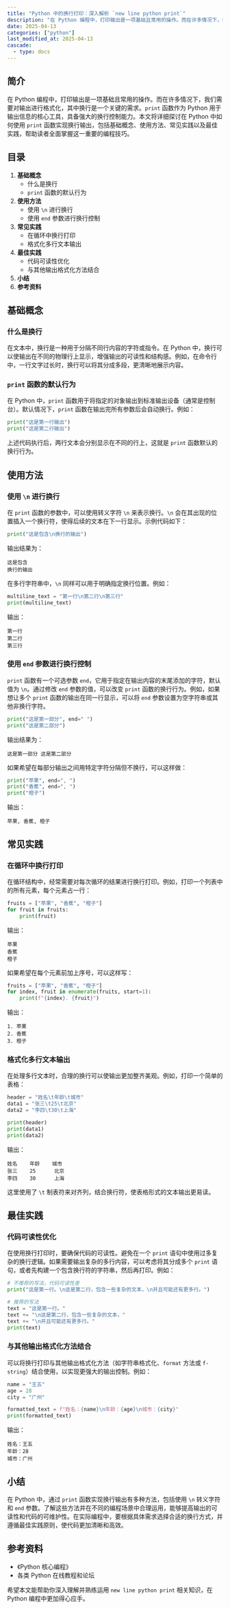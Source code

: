 ```yaml
---
title: "Python 中的换行打印：深入解析 `new line python print`"
description: "在 Python 编程中，打印输出是一项基础且常用的操作。而在许多情况下，我们需要对输出进行格式化，其中换行是一个关键的需求。`print` 函数作为 Python 用于输出信息的核心工具，具备强大的换行控制能力。本文将详细探讨在 Python 中如何使用 `print` 函数实现换行输出，包括基础概念、使用方法、常见实践以及最佳实践，帮助读者全面掌握这一重要的编程技巧。"
date: 2025-04-13
categories: ["python"]
last_modified_at: 2025-04-13
cascade:
  - type: docs
---
```



## 简介
在 Python 编程中，打印输出是一项基础且常用的操作。而在许多情况下，我们需要对输出进行格式化，其中换行是一个关键的需求。`print` 函数作为 Python 用于输出信息的核心工具，具备强大的换行控制能力。本文将详细探讨在 Python 中如何使用 `print` 函数实现换行输出，包括基础概念、使用方法、常见实践以及最佳实践，帮助读者全面掌握这一重要的编程技巧。

<!-- more -->
## 目录
1. **基础概念**
    - 什么是换行
    - `print` 函数的默认行为
2. **使用方法**
    - 使用 `\n` 进行换行
    - 使用 `end` 参数进行换行控制
3. **常见实践**
    - 在循环中换行打印
    - 格式化多行文本输出
4. **最佳实践**
    - 代码可读性优化
    - 与其他输出格式化方法结合
5. **小结**
6. **参考资料**

## 基础概念
### 什么是换行
在文本中，换行是一种用于分隔不同行内容的字符或指令。在 Python 中，换行可以使输出在不同的物理行上显示，增强输出的可读性和结构感。例如，在命令行中，一行文字过长时，换行可以将其分成多段，更清晰地展示内容。

### `print` 函数的默认行为
在 Python 中，`print` 函数用于将指定的对象输出到标准输出设备（通常是控制台）。默认情况下，`print` 函数在输出完所有参数后会自动换行。例如：
```python
print("这是第一行输出")
print("这是第二行输出")
```
上述代码执行后，两行文本会分别显示在不同的行上，这就是 `print` 函数默认的换行行为。

## 使用方法
### 使用 `\n` 进行换行
在 `print` 函数的参数中，可以使用转义字符 `\n` 来表示换行。`\n` 会在其出现的位置插入一个换行符，使得后续的文本在下一行显示。示例代码如下：
```python
print("这是包含\n换行的输出")
```
输出结果为：
```
这是包含
换行的输出
```
在多行字符串中，`\n` 同样可以用于明确指定换行位置。例如：
```python
multiline_text = "第一行\n第二行\n第三行"
print(multiline_text)
```
输出：
```
第一行
第二行
第三行
```

### 使用 `end` 参数进行换行控制
`print` 函数有一个可选参数 `end`，它用于指定在输出内容的末尾添加的字符，默认值为 `\n`。通过修改 `end` 参数的值，可以改变 `print` 函数的换行行为。例如，如果想让多个 `print` 函数的输出在同一行显示，可以将 `end` 参数设置为空字符串或其他非换行字符。
```python
print("这是第一部分", end=" ")
print("这是第二部分")
```
输出结果为：
```
这是第一部分 这是第二部分
```
如果希望在每部分输出之间用特定字符分隔但不换行，可以这样做：
```python
print("苹果", end=", ")
print("香蕉", end=", ")
print("橙子")
```
输出：
```
苹果, 香蕉, 橙子
```

## 常见实践
### 在循环中换行打印
在循环结构中，经常需要对每次循环的结果进行换行打印。例如，打印一个列表中的所有元素，每个元素占一行：
```python
fruits = ["苹果", "香蕉", "橙子"]
for fruit in fruits:
    print(fruit)
```
输出：
```
苹果
香蕉
橙子
```
如果希望在每个元素前加上序号，可以这样写：
```python
fruits = ["苹果", "香蕉", "橙子"]
for index, fruit in enumerate(fruits, start=1):
    print(f"{index}. {fruit}")
```
输出：
```
1. 苹果
2. 香蕉
3. 橙子
```

### 格式化多行文本输出
在处理多行文本时，合理的换行可以使输出更加整齐美观。例如，打印一个简单的表格：
```python
header = "姓名\t年龄\t城市"
data1 = "张三\t25\t北京"
data2 = "李四\t30\t上海"

print(header)
print(data1)
print(data2)
```
输出：
```
姓名    年龄    城市
张三    25      北京
李四    30      上海
```
这里使用了 `\t` 制表符来对齐列，结合换行符，使表格形式的文本输出更易读。

## 最佳实践
### 代码可读性优化
在使用换行打印时，要确保代码的可读性。避免在一个 `print` 语句中使用过多复杂的换行逻辑。如果需要输出复杂的多行内容，可以考虑将其分成多个 `print` 语句，或者先构建一个包含换行符的字符串，然后再打印。例如：
```python
# 不推荐的写法，代码可读性差
print("这是第一行。\n这是第二行，包含一些复杂的文本，\n并且可能还有更多行。")

# 推荐的写法
text = "这是第一行。"
text += "\n这是第二行，包含一些复杂的文本，"
text += "\n并且可能还有更多行。"
print(text)
```

### 与其他输出格式化方法结合
可以将换行打印与其他输出格式化方法（如字符串格式化、`format` 方法或 `f-string`）结合使用，以实现更强大的输出控制。例如：
```python
name = "王五"
age = 28
city = "广州"

formatted_text = f"姓名：{name}\n年龄：{age}\n城市：{city}"
print(formatted_text)
```
输出：
```
姓名：王五
年龄：28
城市：广州
```

## 小结
在 Python 中，通过 `print` 函数实现换行输出有多种方法，包括使用 `\n` 转义字符和 `end` 参数。了解这些方法并在不同的编程场景中合理运用，能够提高输出的可读性和代码的可维护性。在实际编程中，要根据具体需求选择合适的换行方式，并遵循最佳实践原则，使代码更加清晰和高效。

## 参考资料
- 《Python 核心编程》
- 各类 Python 在线教程和论坛

希望本文能帮助你深入理解并熟练运用 `new line python print` 相关知识，在 Python 编程中更加得心应手。  